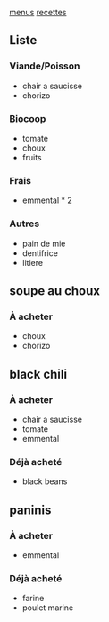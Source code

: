 [menus](/menu.html)
[recettes](/recipe.html)

## Liste
### Viande/Poisson
- chair a saucisse
- chorizo
### Biocoop
- tomate
- choux
- fruits
### Frais
- emmental * 2
### Autres
- pain de mie 
- dentifrice
- litiere

## soupe au choux
### À acheter
- choux
- chorizo

## black chili
### À acheter
- chair a saucisse
- tomate
- emmental
### Déjà acheté 
- black beans

## paninis
### À acheter
- emmental
### Déjà acheté 
- farine
- poulet marine
